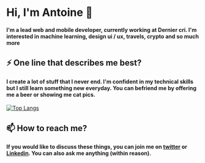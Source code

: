 # Hi, I'm Antoine 👋

#### I'm a lead web and mobile developer, currently working at Dernier cri. I'm interested in machine learning, design ui / ux, travels, crypto and so much more

## ⚡ One line that describes me best?

#### I create a lot of stuff that I never end. I'm confident in my technical skills but I still learn something new everyday. You can befriend me by offering me a beer or showing me cat pics.
[![Top Langs](https://github-readme-stats.vercel.app/api/top-langs/?username=sakymar&layout=compact)](https://github.com/anuraghazra/github-readme-stats)

## 📫 How to reach me?

#### If you would like to discuss these things, you can join me on [twitter](https://twitter.com/AntoineMesnil) or [Linkedin](https://linkedin.com/in/antoine-mesnil). You can also ask me anything (within reason).
